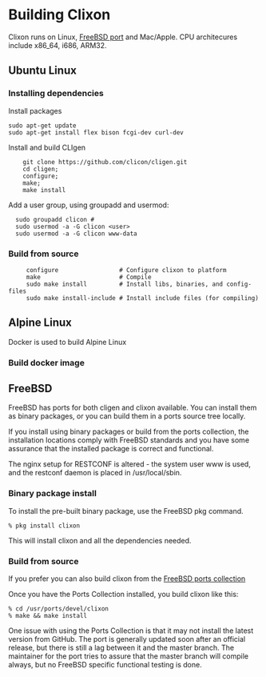 # Building Clixon

Clixon runs on Linux, [FreeBSD port](https://www.freshports.org/devel/clixon) and Mac/Apple. CPU architecures include x86_64, i686, ARM32.

## Ubuntu Linux

### Installing dependencies

Install packages
```
sudo apt-get update
sudo apt-get install flex bison fcgi-dev curl-dev
```

Install and build CLIgen
```
    git clone https://github.com/clicon/cligen.git
    cd cligen;
    configure;
    make;
    make install
```

Add a user group, using groupadd and usermod:
```
  sudo groupadd clicon # 
  sudo usermod -a -G clicon <user>
  sudo usermod -a -G clicon www-data
```


### Build from source
```
     configure	       	       # Configure clixon to platform
     make                      # Compile
     sudo make install         # Install libs, binaries, and config-files
     sudo make install-include # Install include files (for compiling)
```

## Alpine Linux
Docker is used to build Alpine Linux 
### Build docker image

## FreeBSD

FreeBSD has ports for both cligen and clixon available.
You can install them as binary packages, or you can build
them in a ports source tree locally.

If you install using binary packages or build from the
ports collection, the installation locations comply
with FreeBSD standards and you have some assurance
that the installed package is correct and functional.

The nginx setup for RESTCONF is altered - the system user
www is used, and the restconf daemon is placed in
/usr/local/sbin.

### Binary package install

To install the pre-built binary package, use the FreeBSD
pkg command.

```
% pkg install clixon
```

This will install clixon and all the dependencies needed.

### Build from source

If you prefer you can also build clixon from the
[FreeBSD ports collection](https://www.freebsd.org/doc/handbook/ports-using.html)

Once you have the Ports Collection installed, you build
clixon like this:

```
% cd /usr/ports/devel/clixon
% make && make install
```

One issue with using the Ports Collection is that it may
not install the latest version from GitHub. The port is
generally updated soon after an official release, but there
is still a lag between it and the master branch. The maintainer
for the port tries to assure that the master branch will
compile always, but no FreeBSD specific functional testing
is done.



